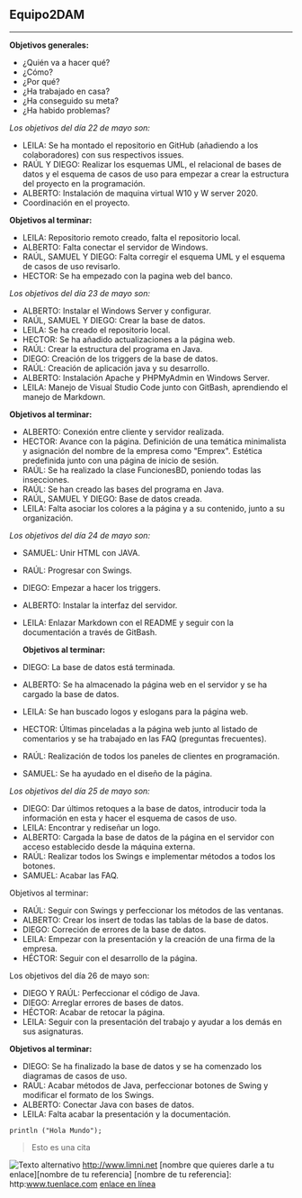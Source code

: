 ## Equipo2DAM
---
**Objetivos generales:**

* ¿Quién va a hacer qué?
* ¿Cómo?
* ¿Por qué?
* ¿Ha trabajado en casa?
* ¿Ha conseguido su meta?
* ¿Ha habido problemas?
  
*Los objetivos del día 22 de mayo son:*

- LEILA: Se ha montado el repositorio en GitHub (añadiendo a los colaboradores) con sus respectivos issues.
- RAÚL Y DIEGO: Realizar los esquemas UML, el relacional de bases de datos y el esquema de casos de uso para empezar a crear la estructura del proyecto en la programación.
- ALBERTO: Instalación de maquina virtual W10 y W server 2020.
- Coordinación en el proyecto.
 
**Objetivos al terminar:**
- LEILA: Repositorio remoto creado, falta el repositorio local.
- ALBERTO: Falta conectar el servidor de Windows.
- RAÚL, SAMUEL Y DIEGO: Falta corregir el esquema UML y el esquema de casos de uso revisarlo.
- HECTOR: Se ha empezado con la pagina web del banco.

*Los objetivos del día 23 de mayo son:*
- ALBERTO: Instalar el Windows Server y configurar.
- RAÚL, SAMUEL Y DIEGO: Crear la base de datos.
- LEILA: Se ha creado el repositorio local.
- HECTOR: Se ha añadido actualizaciones a la página web.
- RAÚL: Crear la estructura del programa en Java.
- DIEGO: Creación de los triggers de la base de datos.
- RAÚL: Creación de aplicación java y su desarrollo.
- ALBERTO: Instalación Apache y PHPMyAdmin en Windows Server.
- LEILA: Manejo de Visual Studio Code junto con GitBash, aprendiendo el manejo de Markdown.
 
**Objetivos al terminar:**

- ALBERTO: Conexión entre cliente y servidor realizada.
- HECTOR: Avance con la página. Definición de una temática minimalista y asignación del nombre de la empresa como "Emprex". Estética predefinida junto con una página de inicio de sesión.
- RAÚL: Se ha realizado la clase FuncionesBD, poniendo todas las insecciones.
- RAÚL: Se han creado las bases del programa en Java.
- RAÚL, SAMUEL Y DIEGO: Base de datos creada.
- LEILA: Falta asociar los colores a la página y a su contenido, junto a su organización.


*Los objetivos del día 24 de mayo son:*
- SAMUEL: Unir HTML con JAVA.
- RAÚL: Progresar con Swings.
- DIEGO: Empezar a hacer los triggers.
- ALBERTO: Instalar la interfaz del servidor.
- LEILA: Enlazar Markdown con el README y seguir con la documentación a través de GitBash.
  
  **Objetivos al terminar:**
- DIEGO: La base de datos está terminada.
- ALBERTO: Se ha almacenado la página web en el servidor y se ha cargado la base de datos.
- LEILA: Se han buscado logos y eslogans para la página web.
- HECTOR: Últimas pinceladas a la página web junto al listado de comentarios y se ha trabajado en las FAQ (preguntas frecuentes).
- RAÚL: Realización de todos los paneles de clientes en programación.
- SAMUEL: Se ha ayudado en el diseño de la página.

*Los objetivos del día 25 de mayo son:*

- DIEGO: Dar últimos retoques a la base de datos, introducir toda la información en esta y hacer el esquema de casos de uso.
- LEILA: Encontrar y rediseñar un logo.
- ALBERTO: Cargada la base de datos de la página en el servidor con acceso establecido desde la máquina externa. 
- RAÚL: Realizar todos los Swings e implementar métodos a todos los botones.
- SAMUEL: Acabar las FAQ.

Objetivos al terminar:
- RAÚL: Seguir con Swings y perfeccionar los métodos de las ventanas.
- ALBERTO: Crear los insert de todas las tablas de la base de datos.
- DIEGO: Correción de errores de la base de datos.
- LEILA: Empezar con la presentación y la creación de una firma de la empresa.
- HÉCTOR: Seguir con el desarrollo de la página.

Los objetivos del día 26 de mayo son:
- DIEGO Y RAÚL: Perfeccionar el código de Java.
- DIEGO: Arreglar errores de bases de datos.
- HÉCTOR: Acabar de retocar la página.
- LEILA: Seguir con la presentación del trabajo y ayudar a los demás en sus asignaturas.

**Objetivos al terminar:**
- DIEGO: Se ha finalizado la base de datos y se ha comenzado los diagramas de casos de uso.
- RAÚL: Acabar métodos de Java, perfeccionar botones de Swing y modificar el formato de los Swings.
- ALBERTO: Conectar Java con bases de datos.
- LEILA: Falta acabar la presentación y la documentación.

```
println ("Hola Mundo");
```
> Esto es una cita

![Texto alternativo](/ruta/a/la/imagen.jpg)
<http://www.limni.net>
[nombre que quieres darle a tu enlace][nombre de tu referencia]
[nombre de tu referencia]: http:www.tuenlace.com
[enlace en línea](http://www.limni.net)


 